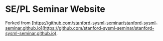 # SE/PL Seminar Website

Forked from [https://github.com/stanford-sysml-seminar/stanford-sysml-seminar.github.io](https://github.com/stanford-sysml-seminar/stanford-sysml-seminar.github.io).
